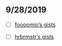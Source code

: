 ## 9/28/2019

- [ ] [foooomio’s gists](https://gist.github.com/foooomio)

- [ ] [hrbrmstr’s gists](https://gist.github.com/hrbrmstr)
